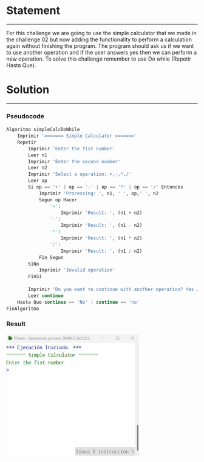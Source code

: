 # Statement
---

For this challenge we are going to use the simple calculator that we made in the challenge 02 but now adding the functionality to perform a calculation again without finishing the program. The program should ask us if we want to use another operation and if the user answers yes then we can perform a new operation. To solve this challenge remember to use Do while (Repetir Hasta Que).

# Solution
---
### Pseudocode
```python
Algoritmo simpleCalcDoWhile
	Imprimir '======= Simple Calculator ======='
	Repetir 
		Imprimir 'Enter the fist number'
		Leer n1
		Imprimir 'Enter the second number'
		Leer n2
		Imprimir 'Select a operation: +,-,*,/'
		Leer op
		Si op == '+' | op == '-' | op == '*' | op == '/' Entonces
			Imprimir 'Processing: ', n1, ' ', op,' ', n2
			Segun op Hacer
				'+':
					Imprimir 'Result: ', (n1 + n2)
				'-':
					Imprimir 'Result: ', (n1 - n2)
				'*':
					Imprimir 'Result: ', (n1 * n2)
				'/':
					Imprimir 'Result: ', (n1 / n2)
			Fin Segun
		SiNo
			Imprimir 'Invalid operation'
		FinSi
		
		Imprimir 'Do you want to continue with another operation? Yes / No'
		Leer continue
	Hasta Que continue == 'No' | continue == 'no'
FinAlgoritmo
```

### Result

<img src="./../Images/multiOptionDoWhile.gif" alt="drawing" style="width:350px;"/><br>